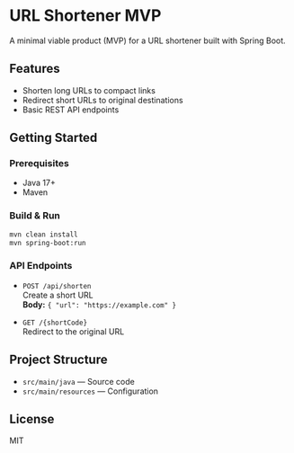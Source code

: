 # URL Shortener MVP

A minimal viable product (MVP) for a URL shortener built with Spring Boot.

## Features

- Shorten long URLs to compact links
- Redirect short URLs to original destinations
- Basic REST API endpoints

## Getting Started

### Prerequisites

- Java 17+
- Maven

### Build & Run

```bash
mvn clean install
mvn spring-boot:run
```

### API Endpoints

- `POST /api/shorten`  
    Create a short URL  
    **Body:** `{ "url": "https://example.com" }`

- `GET /{shortCode}`  
    Redirect to the original URL

## Project Structure

- `src/main/java` — Source code
- `src/main/resources` — Configuration

## License

MIT